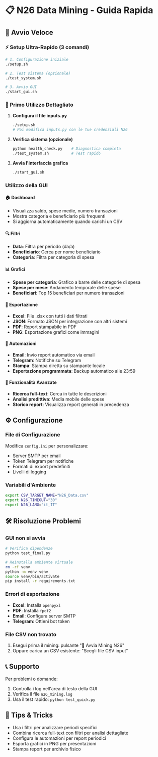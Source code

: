 # 📋 N26 Data Mining - Guida Rapida

## 🚀 Avvio Veloce

### ⚡ Setup Ultra-Rapido (3 comandi)
```bash
# 1. Configurazione iniziale
./setup.sh

# 2. Test sistema (opzionale)
./test_system.sh

# 3. Avvio GUI
./start_gui.sh
```

### 🔧 Primo Utilizzo Dettagliato
1. **Configura il file inputs.py**
   ```bash
   ./setup.sh
   # Poi modifica inputs.py con le tue credenziali N26
   ```

2. **Verifica sistema (opzionale)**
   ```bash
   python health_check.py    # Diagnostica completa
   ./test_system.sh          # Test rapido
   ```

3. **Avvia l'interfaccia grafica**
   ```bash
   ./start_gui.sh
   ```

### Utilizzo della GUI

#### 🏠 **Dashboard**
- Visualizza saldo, spese medie, numero transazioni
- Mostra categoria e beneficiario più frequenti
- Si aggiorna automaticamente quando carichi un CSV

#### 🔍 **Filtri**
- **Data**: Filtra per periodo (da/a)
- **Beneficiario**: Cerca per nome beneficiario
- **Categoria**: Filtra per categoria di spesa

#### 📊 **Grafici**
- **Spese per categoria**: Grafico a barre delle categorie di spesa
- **Spese per mese**: Andamento temporale delle spese
- **Beneficiari**: Top 15 beneficiari per numero transazioni

#### 💾 **Esportazione**
- **Excel**: File .xlsx con tutti i dati filtrati
- **JSON**: Formato JSON per integrazione con altri sistemi
- **PDF**: Report stampabile in PDF
- **PNG**: Esportazione grafici come immagini

#### 🤖 **Automazioni**
- **Email**: Invio report automatico via email
- **Telegram**: Notifiche su Telegram
- **Stampa**: Stampa diretta su stampante locale
- **Esportazione programmata**: Backup automatico alle 23:59

#### 🔮 **Funzionalità Avanzate**
- **Ricerca full-text**: Cerca in tutte le descrizioni
- **Analisi predittiva**: Media mobile delle spese
- **Storico report**: Visualizza report generati in precedenza

## ⚙️ **Configurazione**

### File di Configurazione
Modifica `config.ini` per personalizzare:
- Server SMTP per email
- Token Telegram per notifiche
- Formati di export predefiniti
- Livelli di logging

### Variabili d'Ambiente
```bash
export CSV_TARGET_NAME="N26_Data.csv"
export N26_TIMEOUT="30"
export N26_LANG="it_IT"
```

## 🛠️ **Risoluzione Problemi**

### GUI non si avvia
```bash
# Verifica dipendenze
python test_final.py

# Reinstalla ambiente virtuale
rm -rf venv
python -m venv venv
source venv/bin/activate
pip install -r requirements.txt
```

### Errori di esportazione
- **Excel**: Installa `openpyxl`
- **PDF**: Installa `fpdf2`
- **Email**: Configura server SMTP
- **Telegram**: Ottieni bot token

### File CSV non trovato
1. Esegui prima il mining: pulsante "🚀 Avvia Mining N26"
2. Oppure carica un CSV esistente: "Scegli file CSV input"

## 📞 **Supporto**

Per problemi o domande:
1. Controlla i log nell'area di testo della GUI
2. Verifica il file `n26_mining.log`
3. Usa il test rapido: `python test_quick.py`

## 🎯 **Tips & Tricks**

- Usa i filtri per analizzare periodi specifici
- Combina ricerca full-text con filtri per analisi dettagliate
- Configura le automazioni per report periodici
- Esporta grafici in PNG per presentazioni
- Stampa report per archivio fisico
